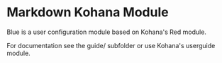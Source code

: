 # Markdown Kohana Module

Blue is a user configuration module based on Kohana's Red module.

For documentation see the guide/ subfolder or use Kohana's userguide module.